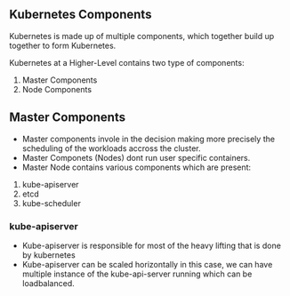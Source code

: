 ## Kubernetes Components

Kubernetes is made up of multiple components, which together build up together to form Kubernetes.

Kubernetes at a Higher-Level contains two type of components:
1. Master Components
2. Node Components

## Master Components
- Master components invole in the decision making more precisely the scheduling of the workloads accross the cluster.
- Master Componets (Nodes) dont run user specific containers.
- Master Node contains various components which are present:
1. kube-apiserver
2. etcd
3. kube-scheduler



### kube-apiserver
- Kube-apiserver is responsible for most of the heavy lifting that is done by kubernetes
- Kube-apiserver can be scaled horizontally in this case, we can have multiple instance of the kube-api-server running which
can be loadbalanced.
